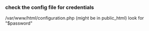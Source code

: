 ### check the config file for credentials
/var/www/html/configuration.php
(might be in public_html)
look for "$password"
